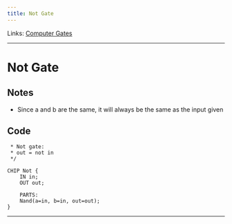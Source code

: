 ```yaml
---
title: Not Gate
---
```

Links: [Computer Gates](out/computer-gates.md)
___
# Not Gate
## Notes
- Since a and b are the same, it will always be the same as the input given

## Code
``` /**
 * Not gate:
 * out = not in
 */

CHIP Not {
    IN in;
    OUT out;

    PARTS:
    Nand(a=in, b=in, out=out);
} 
```
___
